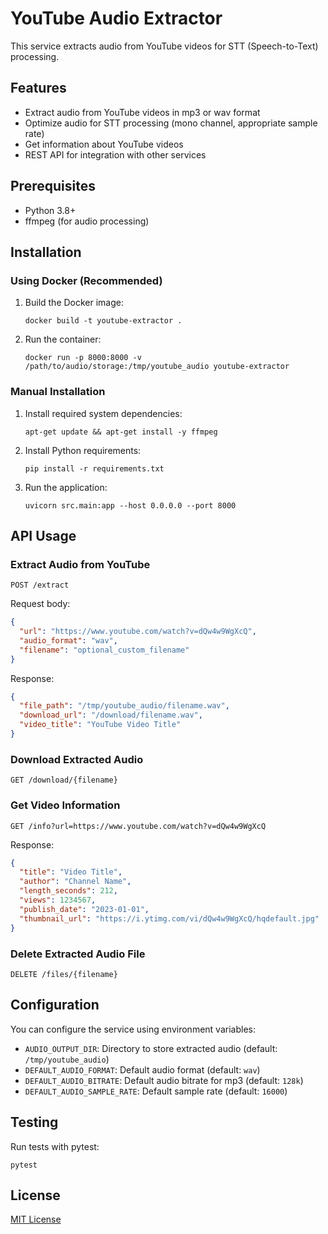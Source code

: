 # YouTube Audio Extractor

This service extracts audio from YouTube videos for STT (Speech-to-Text) processing.

## Features

- Extract audio from YouTube videos in mp3 or wav format
- Optimize audio for STT processing (mono channel, appropriate sample rate)
- Get information about YouTube videos
- REST API for integration with other services

## Prerequisites

- Python 3.8+
- ffmpeg (for audio processing)

## Installation

### Using Docker (Recommended)

1. Build the Docker image:
   ```
   docker build -t youtube-extractor .
   ```

2. Run the container:
   ```
   docker run -p 8000:8000 -v /path/to/audio/storage:/tmp/youtube_audio youtube-extractor
   ```

### Manual Installation

1. Install required system dependencies:
   ```
   apt-get update && apt-get install -y ffmpeg
   ```

2. Install Python requirements:
   ```
   pip install -r requirements.txt
   ```

3. Run the application:
   ```
   uvicorn src.main:app --host 0.0.0.0 --port 8000
   ```

## API Usage

### Extract Audio from YouTube

```http
POST /extract
```

Request body:
```json
{
  "url": "https://www.youtube.com/watch?v=dQw4w9WgXcQ",
  "audio_format": "wav",
  "filename": "optional_custom_filename"
}
```

Response:
```json
{
  "file_path": "/tmp/youtube_audio/filename.wav",
  "download_url": "/download/filename.wav",
  "video_title": "YouTube Video Title"
}
```

### Download Extracted Audio

```http
GET /download/{filename}
```

### Get Video Information

```http
GET /info?url=https://www.youtube.com/watch?v=dQw4w9WgXcQ
```

Response:
```json
{
  "title": "Video Title",
  "author": "Channel Name",
  "length_seconds": 212,
  "views": 1234567,
  "publish_date": "2023-01-01",
  "thumbnail_url": "https://i.ytimg.com/vi/dQw4w9WgXcQ/hqdefault.jpg"
}
```

### Delete Extracted Audio File

```http
DELETE /files/{filename}
```

## Configuration

You can configure the service using environment variables:

- `AUDIO_OUTPUT_DIR`: Directory to store extracted audio (default: `/tmp/youtube_audio`)
- `DEFAULT_AUDIO_FORMAT`: Default audio format (default: `wav`)
- `DEFAULT_AUDIO_BITRATE`: Default audio bitrate for mp3 (default: `128k`)
- `DEFAULT_AUDIO_SAMPLE_RATE`: Default sample rate (default: `16000`)

## Testing

Run tests with pytest:

```
pytest
```

## License

[MIT License](LICENSE)